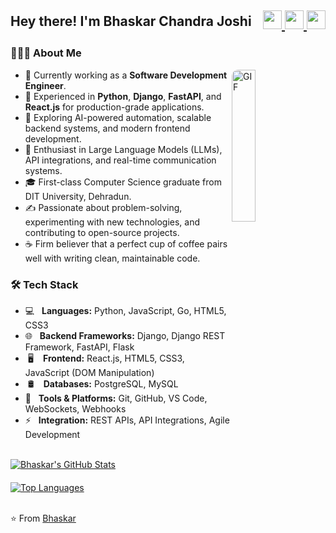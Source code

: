 <!-- Header -->
<h2 style="display: flex; align-items: center; justify-content: space-between; flex-wrap: wrap;">
  Hey there! I'm Bhaskar Chandra Joshi
  <div>
    <a href="https://twitter.com/joshi06041999" target="_blank" rel="noopener noreferrer">
      <img src="https://img.icons8.com/plasticine/100/000000/twitter.png" width="30" />
    </a>
    <a href="https://www.linkedin.com/in/bhaskar-chandra-joshi-b3097b186/" target="_blank" rel="noopener noreferrer">
      <img src="https://img.icons8.com/plasticine/100/000000/linkedin.png" width="30" />
    </a>
    <a href="mailto:bhaskarjoshe@gmail.com" target="_blank" rel="noopener noreferrer">
      <img src="https://img.icons8.com/plasticine/100/000000/gmail.png" width="30" />
    </a>
  </div>
</h2>



<!-- About Me -->
<h3>👨🏻‍💻 About Me</h3>

<img 
  align="right" 
  src="https://media1.giphy.com/media/v1.Y2lkPTc5MGI3NjExOGo5cTBmbDkwa2xmNDF0OGZnOTJvcGE1ZTIxZW1kYXVqNW9kM3p1OSZlcD12MV9pbnRlcm5hbF9naWZfYnlfaWQmY3Q9Zw/NaDfUq0PoLm7UAtUu1/giphy.gif"
  alt="GIF"
  width="25%"
  style="min-width:150px; border-radius:10px;"
/>

<ul>
  <li>🔭 Currently working as a <strong>Software Development Engineer</strong>.</li>
  <li>💼 Experienced in <strong>Python</strong>, <strong>Django</strong>, <strong>FastAPI</strong>, and <strong>React.js</strong> for production-grade applications.</li>
  <li>🤔 Exploring AI-powered automation, scalable backend systems, and modern frontend development.</li>
  <li>🌱 Enthusiast in Large Language Models (LLMs), API integrations, and real-time communication systems.</li>
  <li>🎓 First-class Computer Science graduate from DIT University, Dehradun.</li>
  <li>✍️ Passionate about problem-solving, experimenting with new technologies, and contributing to open-source projects.</li>
  <li>☕ Firm believer that a perfect cup of coffee pairs well with writing clean, maintainable code.</li>
</ul>



<!-- Tech Stack -->
<h3> 🛠 Tech Stack </h3>
<ul>
  <li>💻 &nbsp; <strong>Languages:</strong> Python, JavaScript, Go, HTML5, CSS3</li>
  <li>🌐 &nbsp; <strong>Backend Frameworks:</strong> Django, Django REST Framework, FastAPI, Flask</li>
  <li>&nbsp;🖥 &nbsp; <strong>&nbsp;Frontend:</strong> React.js, HTML5, CSS3, JavaScript (DOM Manipulation)</li>
  <li>&nbsp;🛢 &nbsp; <strong>&nbsp;Databases:</strong> PostgreSQL, MySQL</li>
  <li>🔧 &nbsp; <strong>Tools & Platforms:</strong> Git, GitHub, VS Code, WebSockets, Webhooks</li>
  <li>⚡ &nbsp; <strong>Integration:</strong> REST APIs, API Integrations, Agile Development</li>
</ul>

<br>

<!-- GitHub Stats Side by Side -->
<div style="display: flex; flex-wrap: wrap; gap: 20px;">
  <a href="https://github.com/bhaskarjoshe">
    <img src="https://github-readme-stats.vercel.app/api?username=bhaskarjoshe&include_all_commits=true&count_private=true&show_icons=true&line_height=20&title_color=7A7ADB&icon_color=2234AE&text_color=D3D3D3&bg_color=0,000000,130F40" alt="Bhaskar's GitHub Stats" style="max-width: 100%; min-width: 300px; height: auto;" />
  </a>
  <a href="https://github.com/bhaskarjoshe">
    <img src="https://github-readme-stats.vercel.app/api/top-langs/?username=bhaskarjoshe&layout=compact&text_color=daf7dc&bg_color=151515" alt="Top Languages" style="max-width: 100%; min-width: 300px; height: auto;" />
  </a>
</div>

<br>

⭐️ From [Bhaskar](https://github.com/bhaskarjoshe)